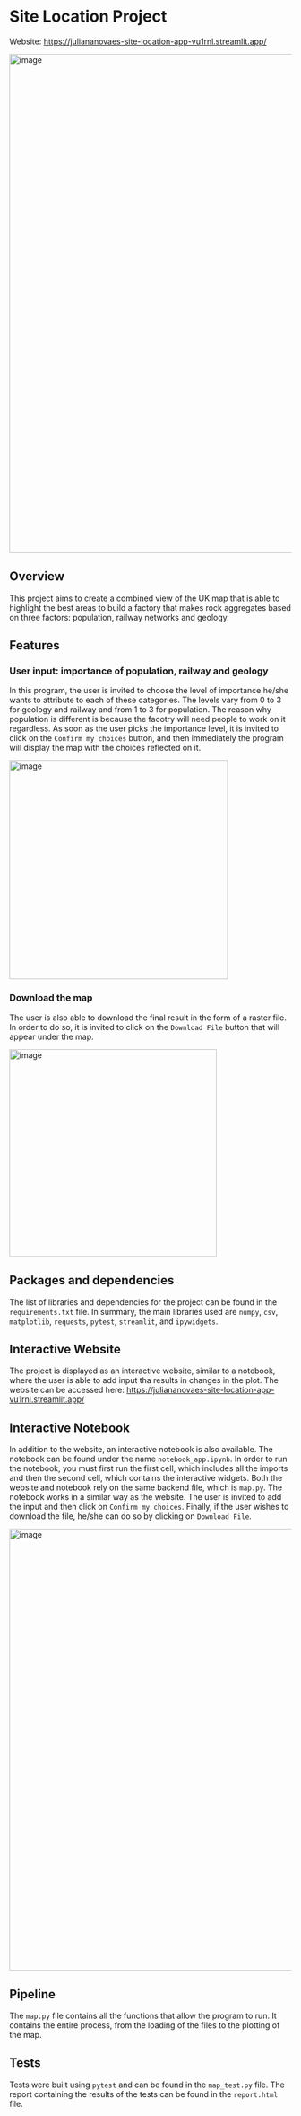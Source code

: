# Site Location Project

Website: https://juliananovaes-site-location-app-vu1rnl.streamlit.app/


<img width="889" alt="image" src="https://user-images.githubusercontent.com/46926638/207828729-feacaf3f-c387-47d2-9124-5e88df7e4114.png">


## Overview
This project aims to create a combined view of the UK map that is able to highlight the best areas to build a factory that makes rock aggregates based on three factors: population, railway networks and geology. 

## Features

### User input: importance of population, railway and geology

In this program, the user is invited to choose the level of importance he/she wants to attribute to each of these categories. The levels vary from 0 to 3 for geology and railway and from 1 to 3 for population. The reason why population is different is because the facotry will need people to work on it regardless. As soon as the user picks the importance level, it is invited to click on the `Confirm my choices` button, and then immediately the program will display the map with the choices reflected on it. 

<img width="390" alt="image" src="https://user-images.githubusercontent.com/46926638/207830760-0c65007c-6139-45e0-bb17-0fc2637aa6e0.png">


### Download the map 

The user is also able to download the final result in the form of a raster file. In order to do so, it is invited to click on the `Download File` button that will appear under the map. 

<img width="370" alt="image" src="https://user-images.githubusercontent.com/46926638/207830834-f540d0a6-3d6c-4b43-9bdf-a70a3439ae16.png">

## Packages and dependencies

The list of libraries and dependencies for the project can be found in the `requirements.txt` file. 
In summary, the main libraries used are `numpy`, `csv`, `matplotlib`, `requests`, `pytest`, `streamlit`,  and `ipywidgets`.

## Interactive Website 

The project is displayed as an interactive website, similar to a notebook, where the user is able to add input tha results in changes in the plot. The website can be accessed here: https://juliananovaes-site-location-app-vu1rnl.streamlit.app/

## Interactive Notebook 

In addition to the website, an interactive notebook is also available. The notebook can be found under the name `notebook_app.ipynb`. In order to run the notebook, you must first run the first cell, which includes all the imports and then the second cell, which contains the interactive widgets. 
Both the website and notebook rely on the same backend file, which is `map.py`. The notebook works in a similar way as the website. The user is invited to add the input and then click on `Confirm my choices`. Finally, if the user wishes to download the file, he/she can do so by clicking on `Download File`. 

<img width="787" alt="image" src="https://user-images.githubusercontent.com/46926638/207830373-25e9e15c-475f-4016-b6ff-31dccaacb399.png">


## Pipeline

The `map.py` file contains all the functions that allow the program to run. It contains the entire process, from the loading of the files to the plotting of the map.

## Tests
Tests were built using `pytest` and can be found in the `map_test.py` file. The report containing the results of the tests 
can be found in the `report.html` file.
